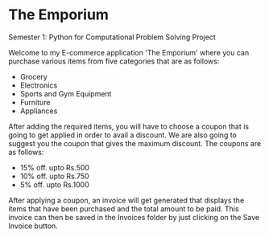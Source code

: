 # The Emporium
Semester 1: Python for Computational Problem Solving Project

Welcome to my E-commerce application 'The Emporium' where you can purchase various items from five categories that are as follows:
* Grocery
* Electronics
* Sports and Gym Equipment
* Furniture
* Appliances

After adding the required items, you will have to choose a coupon that is going to get applied in order to avail a discount. We are also going to suggest you the coupon that gives the maximum discount. The coupons are as follows:
* 15% off. upto Rs.500
* 10% off. upto Rs.750
* 5% off. upto Rs.1000

After applying a coupon, an invoice will get generated that displays the items that have been purchased and the total amount to be paid. This invoice can then be saved in the Invoices folder by just clicking on the Save Invoice button.
